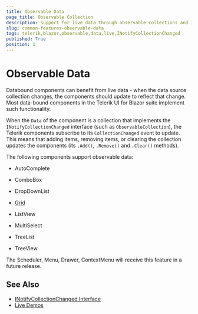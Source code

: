 ```yaml
---
title: Observable Data
page_title: Observable Collection
description: Support for live data through observable collections and INotifyCollectionChanged in Telerik UI for Blazor.
slug: common-features-observable-data
tags: telerik,blazor,observable,data,live,INotifyCollectionChanged 
published: True
position: 1
---
```


# Observable Data

Databound components can benefit from live data - when the data source collection changes, the components should update to reflect that change. Most data-bound components in the Telerik UI for Blazor suite implement such functionality.

When the `Data` of the component is a collection that implements the `INotifyCollectionChanged` interface (such as `ObservableCollection`), the Telerik components subscribe to its `CollectionChanged` event to update. This means that adding items, removing items, or clearing the collection updates the components (its `.Add()`, `.Remove()` and `.Clear()` methods).

The following components support observable data:

* AutoComplete

* ComboBox

* DropDownList

* [Grid](https://demos.telerik.com/blazor-ui/grid/observable-data)

* ListView

* MultiSelect

* TreeList

* TreeView

The Scheduler, Menu, Drawer, ContextMenu will receive this feature in a future release.

## See Also

  * [INotifyCollectionChanged Interface](https://docs.microsoft.com/en-us/dotnet/api/system.collections.specialized.inotifycollectionchanged?view=netframework-4.8)
  * [Live Demos](https://demos.telerik.com/blazor-ui/)
